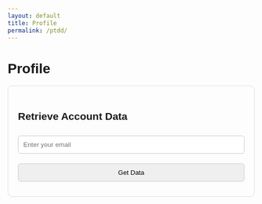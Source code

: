 ```yaml
---
layout: default
title: Profile
permalink: /ptdd/
---
```


# Profile

  <title>Retrieve Account Data</title>
  <style>
    body {
      font-family: Arial, sans-serif;
      margin: 20px;
    }
    .form-container {
      max-width: 600px;
      margin: auto;
      padding: 20px;
      border: 1px solid #ddd;
      border-radius: 10px;
    }
    .form-container input, .form-container button {
      width: 100%;
      padding: 10px;
      margin: 10px 0;
      border: 1px solid #ccc;
      border-radius: 5px;
    }
    .result-container {
      margin-top: 20px;
      padding: 20px;
      border: 1px solid #ddd;
      border-radius: 10px;
      background-color: #f9f9f9;
    }
  </style>

  <div class="form-container">
    <h2>Retrieve Account Data</h2>
    <input type="email" id="email" placeholder="Enter your email" required>
    <button onclick="getAccountData()">Get Data</button>
  </div>

  <div class="result-container" id="result" style="display: none;">
    <h3>Account Details</h3>
    <p><strong>Account Number:</strong> <span id="accountNumber"></span></p>
    <p><strong>Name:</strong> <span id="name"></span></p>
    <p><strong>Email:</strong> <span id="emailDisplay"></span></p>
    <p><strong>Order ID:</strong> <span id="orderId"></span></p>
    <p><strong>Phone:</strong> <span id="phone"></span></p>
    <p><strong>Billing Address:</strong> 
      <span id="billingStreet"></span>, 
      <span id="billingCity"></span>, 
      <span id="billingState"></span>, 
      <span id="billingPostal"></span>, 
      <span id="billingCountry"></span>
    </p>
    <p><strong>Shipping Address:</strong> 
      <span id="shippingStreet"></span>, 
      <span id="shippingCity"></span>, 
      <span id="shippingState"></span>, 
      <span id="shippingPostal"></span>, 
      <span id="shippingCountry"></span>
    </p>
    <p><strong>Item Name:</strong> <span id="itemName"></span></p>
    <p><strong>Item Quantity:</strong> <span id="itemQuantity"></span></p>
    <p><strong>Item Price:</strong> <span id="itemPrice"></span></p>
    <p><strong>Total Amount:</strong> <span id="totalAmount"></span></p>
  </div>

  <script>
async function getAccountData() {
  const email = document.getElementById('email').value; // Get the email from input field
  const resultContainer = document.getElementById('result');
  resultContainer.style.display = 'none'; // Hide result container initially

  if (!email) {
    alert("Please enter an email!");
    return;
  }

  try {
    // Send the GET request with the email as a query parameter
    const response = await fetch(`https://script.google.com/macros/s/AKfycbyY9UyIOjwuLlJ0YK_KleuXXiEfkr1rnivBtbW-x1Ptn9YB4fS9ypBeCZPUECMsdpxt/exec?email=${email}`);
    
    // Parse the JSON response
    const data = await response.json();
    
    if (data.message) {
      alert(data.message);
    } else {
      // Update the HTML with the retrieved data
      document.getElementById('accountNumber').textContent = data.accountNumber;
      document.getElementById('name').textContent = data.name;
      document.getElementById('emailDisplay').textContent = data.email;
      document.getElementById('orderId').textContent = data.orderId;
      document.getElementById('phone').textContent = data.phone;
      document.getElementById('billingStreet').textContent = data.billingStreet;
      document.getElementById('billingCity').textContent = data.billingCity;
      document.getElementById('billingState').textContent = data.billingState;
      document.getElementById('billingPostal').textContent = data.billingPostal;
      document.getElementById('billingCountry').textContent = data.billingCountry;
      document.getElementById('shippingStreet').textContent = data.shippingStreet;
      document.getElementById('shippingCity').textContent = data.shippingCity;
      document.getElementById('shippingState').textContent = data.shippingState;
      document.getElementById('shippingPostal').textContent = data.shippingPostal;
      document.getElementById('shippingCountry').textContent = data.shippingCountry;
      document.getElementById('itemName').textContent = data.itemName;
      document.getElementById('itemQuantity').textContent = data.itemQuantity;
      document.getElementById('itemPrice').textContent = data.itemPrice;
      document.getElementById('totalAmount').textContent = data.totalAmount;

      resultContainer.style.display = 'block'; // Show the result container
    }
  } catch (error) {
    console.error('Error fetching data:', error);
    alert('Failed to fetch data. Please check the console for more information.');
  }
}


  </script>
